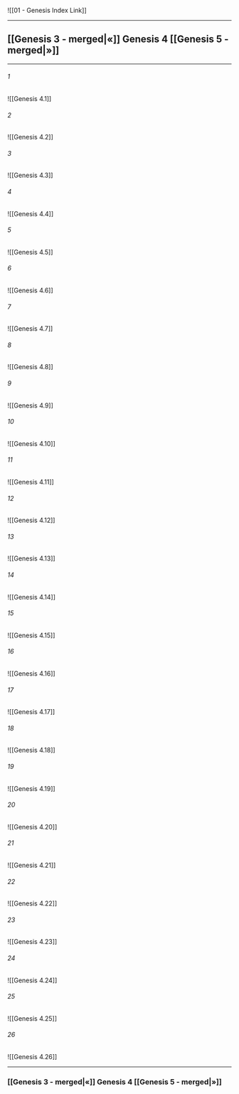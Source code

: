 ![[01 - Genesis Index Link]]

---
##  [[Genesis 3 - merged|«]] Genesis 4 [[Genesis 5 - merged|»]]

---

###### 1
![[Genesis 4.1]] 

###### 2
![[Genesis 4.2]] 

###### 3
![[Genesis 4.3]] 

###### 4
![[Genesis 4.4]]

###### 5 
![[Genesis 4.5]] 

###### 6
![[Genesis 4.6]] 

###### 7
![[Genesis 4.7]] 

###### 8
![[Genesis 4.8]] 

###### 9
![[Genesis 4.9]] 

###### 10
![[Genesis 4.10]] 

###### 11
![[Genesis 4.11]] 

###### 12
![[Genesis 4.12]]

###### 13
![[Genesis 4.13]] 

###### 14
![[Genesis 4.14]] 

###### 15
![[Genesis 4.15]]

###### 16
![[Genesis 4.16]] 

###### 17
![[Genesis 4.17]]

###### 18
![[Genesis 4.18]] 

###### 19
![[Genesis 4.19]] 

###### 20
![[Genesis 4.20]]

###### 21
![[Genesis 4.21]] 

###### 22
![[Genesis 4.22]] 

###### 23
![[Genesis 4.23]]

###### 24
![[Genesis 4.24]] 

###### 25
![[Genesis 4.25]]

###### 26
![[Genesis 4.26]] 

---
###  [[Genesis 3 - merged|«]] Genesis 4 [[Genesis 5 - merged|»]]